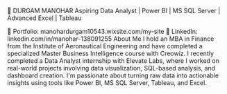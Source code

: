 🎯 DURGAM MANOHAR
Aspiring Data Analyst | Power BI | MS SQL Server | Advanced Excel | Tableau

📁 Portfolio: manohardurgam10543.wixsite.com/my-site
🔗 LinkedIn: linkedin.com/in/manohar-138091255
About Me
I hold an MBA in Finance from the Institute of Aeronautical Engineering and have completed a specialized Master Business Intelligence course with Creowiz. I recently completed a Data Analyst internship with Elevate Labs, where I worked on real-world projects involving data visualization, SQL-based analysis, and dashboard creation. I'm passionate about turning raw data into actionable insights using tools like Power BI, MS SQL Server, Tableau, and Excel.

<!---
manohar1054/manohar1054 is a ✨ special ✨ repository because its `README.md` (this file) appears on your GitHub profile.
You can click the Preview link to take a look at your changes.
--->
